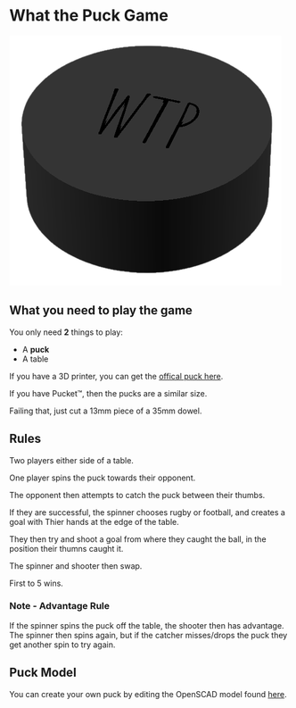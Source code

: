 # What the Puck Game

 <img src="./assets//puck.png" />
 
## What you need to play the game

You only need **2** things to play:

- A **puck**
- A table

If you have a 3D printer, you can get the <a href="./puck/puck.stl" download>offical puck here</a>.

If you have Pucket&trade;, then the pucks are a similar size.

Failing that, just cut a 13mm piece of a 35mm dowel.

## Rules

Two players either side of a table.

One player spins the puck towards their opponent.

The opponent then attempts to catch the puck between their thumbs.

If they are successful, the spinner chooses rugby or football, and creates a goal with Thier hands at the edge of the table.

They then try and shoot a goal from where they caught the ball, in the position their thumns caught it.

The spinner and shooter then swap.

First to 5 wins.

### Note - Advantage Rule

If the spinner spins the puck off the table, the shooter then has advantage. The spinner then spins again, but if the catcher misses/drops the puck they get another spin to try again.

## Puck Model

You can create your own puck by editing the OpenSCAD model found <a href="./puck/puck.scad" download>here</a>.
